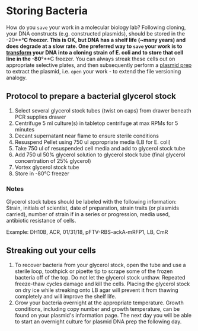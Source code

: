 # Storing Bacteria

How do you `save` your work in a molecular biology lab? Following cloning, your DNA constructs \(e.g. constructed plasmids\), should be stored in the -20**°**C freezer. This is OK, but DNA has a shelf life \(~many years\) and does degrade at a slow rate. One preferred way to `save` your work is to [transform](../../build/transformation-and-integration/) your DNA into a cloning strain of E. coli and to store that cell line in the -80**°**C freezer. You can always streak these cells out on appropriate selective plates, and then subsequently perform a [plasmid prep](../../build/dna/plasmid-extraction.md) to extract the plasmid, i.e. `open` your work - to extend the file versioning analogy.

## Protocol to prepare a bacterial glycerol stock

1. Select several glycerol stock tubes \(twist on caps\) from drawer beneath PCR supplies drawer
2. Centrifuge 5 ml culture\(s\) in tabletop centrifuge at max RPMs for 5 minutes
3. Decant supernatant near flame to ensure sterile conditions
4. Resuspend Pellet using 750 ul appropriate media \(LB for E. coli\)
5. Take 750 ul of resuspended cell media and add to glycerol stock tube
6. Add 750 ul 50% glycerol solution to glycerol stock tube \(final glycerol concentration of 25% glycerol\)
7. Vortex glycerol stock tube
8. Store in -80°C freezer

### Notes

Glycerol stock tubes should be labeled with the following information: Strain, initials of scientist, date of preparation, strain traits \(or plasmids carried\), number of strain if in a series or progression, media used, antibiotic resistance of cells.

Example: DH10B, ACR, 01/31/18, pFTV-RBS-ackA-mRFP1, LB, CmR

## Streaking out your cells

1. To recover bacteria from your glycerol stock, open the tube and use a sterile loop, toothpick or pipette tip to scrape some of the frozen bacteria off of the top. Do not let the glycerol stock unthaw. Repeated freeze-thaw cycles damage and kill the cells. Placing the glycerol stock on dry ice while streaking onto LB agar will prevent it from thawing completely and will improve the shelf life.
2. Grow your bacteria overnight at the appropriate temperature. Growth conditions, including copy number and growth temperature, can be found on your plasmid's information page. The next day you will be able to start an overnight culture for plasmid DNA prep the following day.


